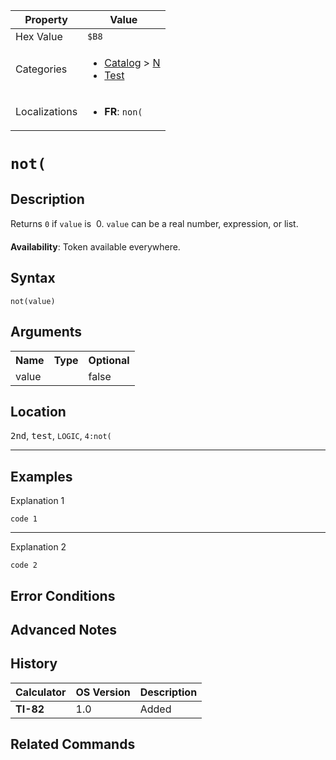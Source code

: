 | Property      | Value |
|---------------|-------|
| Hex Value     | `$B8`|
| Categories    | <ul><li>[Catalog](../categories/Catalog.md) > [N](../categories/Catalog.md#N)</li><li>[Test](../categories/Test.md)</li></ul> |
| Localizations | <ul><li><b>FR</b>: `non(`</li></ul> |

# `not(`

## Description
Returns `0` if `value` is  0. `value` can be a real number, expression, or list.


<b>Availability</b>: Token available everywhere.

## Syntax
`not(value)`

## Arguments
<table>
<tr><th>Name</th><th>Type</th><th>Optional</th></tr>

<tr><td>value</td><td></td><td>false</td></tr>

</table>

## Location
<kbd>2nd</kbd>, <kbd>test</kbd>, `LOGIC`, `4:not(`
<hr>

## Examples

Explanation 1
```ti-basic
code 1
```
---
Explanation 2
```ti-basic
code 2
```

## Error Conditions


## Advanced Notes


## History
| Calculator | OS Version | Description |
|------------|------------|-------------|
| <b>TI-82</b> | 1.0 | Added

## Related Commands

    